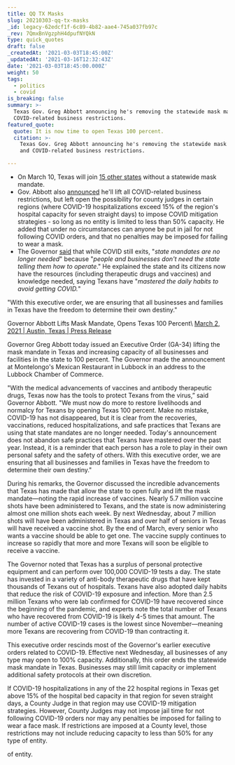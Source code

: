 ```yaml
---
title: QQ TX Masks
slug: 20210303-qq-tx-masks
_id: legacy-62edcf1f-6c89-4b82-aae4-745a037fb97c
_rev: 7QmxBnVgzphH4dpufNYQkN
type: quick_quotes
draft: false
_createdAt: '2021-03-03T18:45:00Z'
_updatedAt: '2021-03-16T12:32:43Z'
date: '2021-03-03T18:45:00.000Z'
weight: 50
tags:
  - politics
  - covid
is_breaking: false
summary: >-
  Texas Gov. Greg Abbott announcing he's removing the statewide mask mandate and
  COVID-related business restrictions.
featured_quote:
  quote: It is now time to open Texas 100 percent.
  citation: >-
    Texas Gov. Greg Abbott announcing he's removing the statewide mask mandate
    and COVID-related business restrictions.

---
```

* On March 10, Texas will join [15 other states](https://www.aarp.org/health/healthy-living/info-2020/states-mask-mandates-coronavirus.html) without a statewide mask mandate.
* Gov. Abbott also [announced](https://gov.texas.gov/news/post/governor-abbott-lifts-mask-mandate-opens-texas-100-percent) he'll lift all COVID-related business restrictions, but left open the possibility for county judges in certain regions (where COVID-19 hospitalizations exceed 15% of the region's hospital capacity for seven straight days) to impose COVID mitigation strategies - so long as no entity is limited to less than 50% capacity. He added that under no circumstances can anyone be put in jail for not following COVID orders, and that no penalties may be imposed for failing to wear a mask.
* The Governor [said](https://www.youtube.com/watch?v=6qc2QOY21M0&feature=emb_imp_woyt&ab_channel=KVUE) that while COVID still exits, "_state mandates are no longer needed_" because "_people and businesses don't need the state telling them how to operate_." He explained the state and its citizens now have the resources (including therapeutic drugs and vaccines) and knowledge needed, saying Texans have "_mastered the daily habits to avoid getting COVID._"

"With this executive order, we are ensuring that all businesses and families in Texas have the freedom to determine their own destiny."

Governor Abbott Lifts Mask Mandate, Opens Texas 100 Percent\ [March 2, 2021 | Austin, Texas | Press Release](https://gov.texas.gov/news/post/governor-abbott-lifts-mask-mandate-opens-texas-100-percent)

Governor Greg Abbott today issued an Executive Order (GA-34) lifting the mask mandate in Texas and increasing capacity of all businesses and facilities in the state to 100 percent. The Governor made the announcement at Montelongo's Mexican Restaurant in Lubbock in an address to the Lubbock Chamber of Commerce.

"With the medical advancements of vaccines and antibody therapeutic drugs, Texas now has the tools to protect Texans from the virus,” said Governor Abbott. "We must now do more to restore livelihoods and normalcy for Texans by opening Texas 100 percent. Make no mistake, COVID-19 has not disappeared, but it is clear from the recoveries, vaccinations, reduced hospitalizations, and safe practices that Texans are using that state mandates are no longer needed. Today's announcement does not abandon safe practices that Texans have mastered over the past year. Instead, it is a reminder that each person has a role to play in their own personal safety and the safety of others. With this executive order, we are ensuring that all businesses and families in Texas have the freedom to determine their own destiny."

During his remarks, the Governor discussed the incredible advancements that Texas has made that allow the state to open fully and lift the mask mandate—noting the rapid increase of vaccines. Nearly 5.7 million vaccine shots have been administered to Texans, and the state is now administering almost one million shots each week. By next Wednesday, about 7 million shots will have been administered in Texas and over half of seniors in Texas will have received a vaccine shot. By the end of March, every senior who wants a vaccine should be able to get one. The vaccine supply continues to increase so rapidly that more and more Texans will soon be eligible to receive a vaccine.

The Governor noted that Texas has a surplus of personal protective equipment and can perform over 100,000 COVID-19 tests a day. The state has invested in a variety of anti-body therapeutic drugs that have kept thousands of Texans out of hospitals. Texans have also adopted daily habits that reduce the risk of COVID-19 exposure and infection. More than 2.5 million Texans who were lab confirmed for COVID-19 have recovered since the beginning of the pandemic, and experts note the total number of Texans who have recovered from COVID-19 is likely 4-5 times that amount. The number of active COVID-19 cases is the lowest since November—meaning more Texans are recovering from COVID-19 than contracting it.

This executive order rescinds most of the Governor's earlier executive orders related to COVID-19. Effective next Wednesday, all businesses of any type may open to 100% capacity. Additionally, this order ends the statewide mask mandate in Texas. Businesses may still limit capacity or implement additional safety protocols at their own discretion.

If COVID-19 hospitalizations in any of the 22 hospital regions in Texas get above 15% of the hospital bed capacity in that region for seven straight days, a County Judge in that region may use COVID-19 mitigation strategies. However, County Judges may not impose jail time for not following COVID-19 orders nor may any penalties be imposed for failing to wear a face mask. If restrictions are imposed at a County level, those restrictions may not include reducing capacity to less than 50% for any type of entity.

<!--EndFragment--> of entity.

<!--EndFragment-->